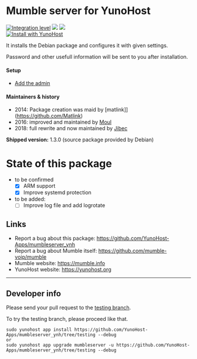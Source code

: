 # Mumble server for YunoHost

[![Integration level](https://dash.yunohost.org/integration/mumbleserver.svg)](https://dash.yunohost.org/appci/app/mumbleserver) ![](https://ci-apps.yunohost.org/ci/badges/mumbleserver.status.svg) ![](https://ci-apps.yunohost.org/ci/badges/mumbleserver.maintain.svg)  
[![Install with YunoHost](https://install-app.yunohost.org/install-with-yunohost.svg)](https://install-app.yunohost.org/?app=mumbleserver)

It installs the Debian package and configures it with given settings.

Password and other usefull information will be sent to you after installation.

#### Setup

- [Add the admin](http://wiki.mumble.info/wiki/Murmurguide#Connecting_to_Murmur_Server)

#### Maintainers & history

* 2014: Package creation was maid by [matlink]](https://github.com/Matlink)
* 2016: improved and maintained by [Moul](https://github.com/M5oul)
* 2018: full rewrite and now maintained by [Jibec](https://github.com/Jibec)

**Shipped version:** 1.3.0 (source package provided by Debian)

# State of this package

* to be confirmed
  * [x] ARM support
  * [x] Improve systemd protection

* to be added:
  * [ ] Improve log file and add logrotate

## Links

 * Report a bug about this package: https://github.com/YunoHost-Apps/mumbleserver_ynh
 * Report a bug about Mumble itself: https://github.com/mumble-voip/mumble
 * Mumble website: https://mumble.info
 * YunoHost website: https://yunohost.org
 
 ---

## Developer info

Please send your pull request to the [testing branch](https://github.com/YunoHost-Apps/mumbleserver_ynh/tree/testing).

To try the testing branch, please proceed like that.
```
sudo yunohost app install https://github.com/YunoHost-Apps/mumbleserver_ynh/tree/testing --debug
or
sudo yunohost app upgrade mumbleserver -u https://github.com/YunoHost-Apps/mumbleserver_ynh/tree/testing --debug
```

